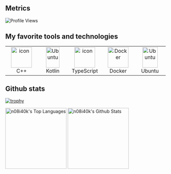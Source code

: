 ## Metrics

<img src="https://komarev.com/ghpvc/?username=n08i40k&label=Profile+views&style=flat&color=brightgreen" alt="Profile Views">

## My favorite tools and technologies

<table>
  <tr>
    <td align="center" width="96">
        <img src="https://techstack-generator.vercel.app/cpp-icon.svg" alt="icon" width="65" height="65" />
      <br>C++
    </td>
    <td align="center" width="96">
        <img width="42" height="65" src="https://cdn.simpleicons.org/kotlin" alt="Ubuntu"/>
      <br>Kotlin
    </td>
    <td align="center" width="96">
        <img src="https://techstack-generator.vercel.app/ts-icon.svg" alt="icon" width="65" height="65" />
      <br>TypeScript
    </td>
    <td align="center" width="96">
        <img src="https://techstack-generator.vercel.app/docker-icon.svg" width="65" height="65" alt="Docker" />
      <br>Docker
    </td>
    <td align="center" width="96">
        <img width="48" height="65" src="https://cdn.simpleicons.org/ubuntu" alt="Ubuntu"/>
      <br>Ubuntu
    </td>
  </tr>
</table>

## Github stats

[![trophy](https://github-profile-trophy.vercel.app/?username=n08i40k&margin-w=5&theme=darkhub)](https://github.com/ryo-ma/github-profile-trophy)

<img alt="n08i40k's Top Languages" src="https://github-readme-stats.vercel.app/api/top-langs/?username=n08i40k&langs_count=8&layout=compact&theme=transparent&hide_border=false" height="192px"/>
<img alt="n08i40k's Github Stats" src="https://github-readme-stats.vercel.app/api/?username=n08i40k&show_icons=true&count_private=true&theme=transparent&hide_border=false" height="192px"/>
